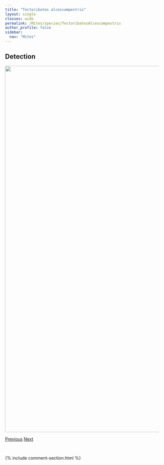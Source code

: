 ```yaml
---
title: "Tectoribates alcescampestris"
layout: single
classes: wide
permalink: /Mites/species/TectoribatesAlcescampestris
author_profile: false
sidebar:
  nav: "Mites"
---
```


<h2>Detection</h2>

<a href="https://drive.google.com/uc?export=view&id=1vjVQEwrKGirQNNdPZBip-DE-4iGKgZnK">
<img src="https://drive.google.com/uc?export=view&id=1vjVQEwrKGirQNNdPZBip-DE-4iGKgZnK" height = "1200" width = "800">
</a>


<a href="/DevelopmentWebsite/Mites/species/TectocepheusVelatus" class="pagination--pager" title="Tectocepheus velatus">Previous</a> <a href="/DevelopmentWebsite/Mites/species/TectoribatesBorealis" class="pagination--pager" title="Tectoribates borealis">Next</a>

<p>&nbsp;</p>

{% include comment-section.html %}
